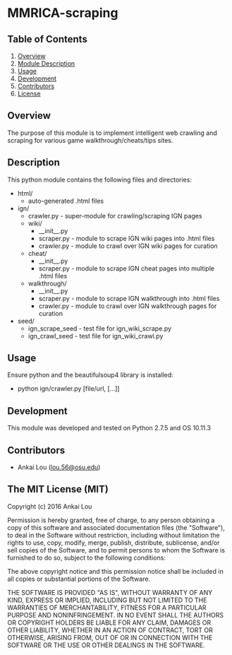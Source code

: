 MMRICA-scraping
===============

## Table of Contents
1. [Overview](#overview)
2. [Module Description](#description)
3. [Usage](#usage)
4. [Development](#development)
5. [Contributors](#contributors)
6. [License](#the-mit-license)

## Overview
The purpose of this module is to implement intelligent web crawling and scraping for various game walkthrough/cheats/tips sites.

## Description
This python module contains the following files and directories:

* html/
  * auto-generated .html files
* ign/
  * crawler.py - super-module for crawling/scraping IGN pages
  * wiki/
    * \_\_init\_\_.py
    * scraper.py - module to scrape IGN wiki pages into .html files
    * crawler.py - module to crawl over IGN wiki pages for curation
  * cheat/
    * \_\_init\_\_.py
    * scraper.py - module to scrape IGN cheat pages into multiple .html files
  * walkthrough/
    * \_\_init\_\_.py
    * scraper.py - module to scrape IGN walkthrough into .html files
    * crawler.py - module to crawl over IGN walkthrough pages for curation
* seed/
  * ign_scrape_seed - test file for ign_wiki_scrape.py
  * ign_crawl_seed - test file for ign_wiki_crawl.py

## Usage
Ensure python and the beautifulsoup4 library is installed:

* python ign/crawler.py [file/url, [...]]

## Development
This module was developed and tested on Python 2.7.5 and OS 10.11.3

## Contributors
* Ankai Lou (lou.56@osu.edu)

## The MIT License (MIT)

Copyright (c) 2016 Ankai Lou

Permission is hereby granted, free of charge, to any person obtaining a copy
of this software and associated documentation files (the "Software"), to deal
in the Software without restriction, including without limitation the rights
to use, copy, modify, merge, publish, distribute, sublicense, and/or sell
copies of the Software, and to permit persons to whom the Software is
furnished to do so, subject to the following conditions:

The above copyright notice and this permission notice shall be included in all
copies or substantial portions of the Software.

THE SOFTWARE IS PROVIDED "AS IS", WITHOUT WARRANTY OF ANY KIND, EXPRESS OR
IMPLIED, INCLUDING BUT NOT LIMITED TO THE WARRANTIES OF MERCHANTABILITY,
FITNESS FOR A PARTICULAR PURPOSE AND NONINFRINGEMENT. IN NO EVENT SHALL THE
AUTHORS OR COPYRIGHT HOLDERS BE LIABLE FOR ANY CLAIM, DAMAGES OR OTHER
LIABILITY, WHETHER IN AN ACTION OF CONTRACT, TORT OR OTHERWISE, ARISING FROM,
OUT OF OR IN CONNECTION WITH THE SOFTWARE OR THE USE OR OTHER DEALINGS IN THE
SOFTWARE.
